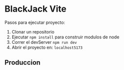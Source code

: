 # BlackJack Vite

Pasos para ejecutar proyecto:

1. Clonar un repositorio
2. Ejecutar ```npm install``` para construir modulos de node
3. Correr el devServer ```npm run dev```
4. Abrir el proyecto en: ```localhost5173```

## Produccion